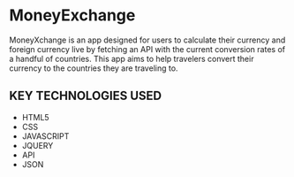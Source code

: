 # MoneyExchange

MoneyXchange is an app designed for users to calculate their currency and foreign currency live by fetching an API with the current conversion rates of  a handful of countries. This app aims to help travelers convert their currency to the countries they are traveling to.  

<h2>KEY TECHNOLOGIES USED</h2>
<ul>
  <li>HTML5</li>
  <li>CSS</li>
  <li>JAVASCRIPT</li>
  <li>JQUERY</li>
  <li>API</li>
  <li>JSON</li>
  
</ul>
